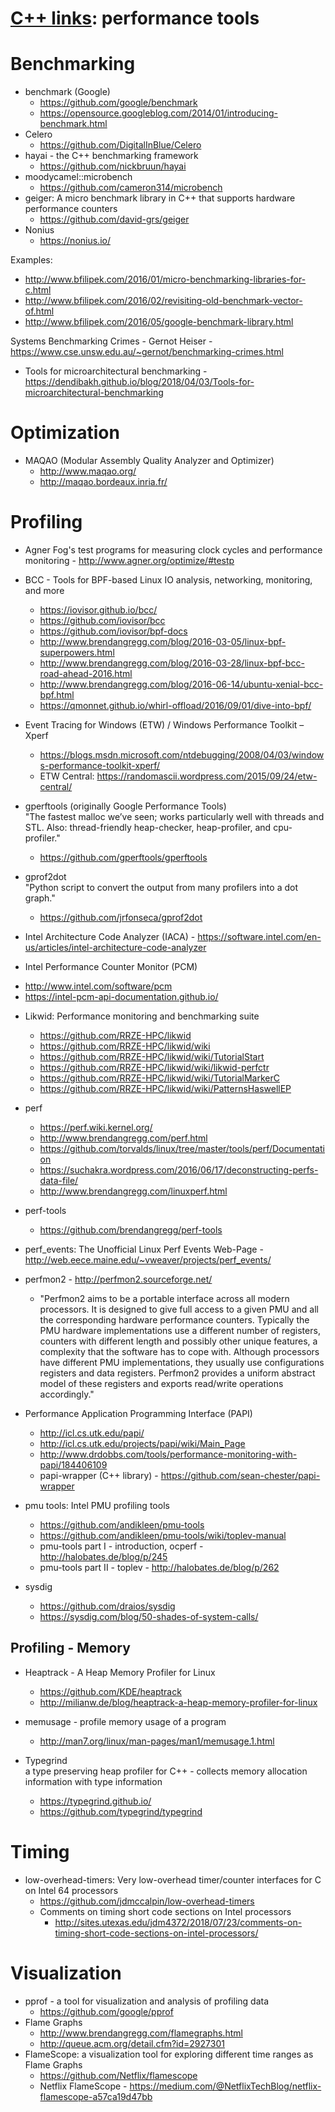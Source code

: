 # [C++ links](README.md): performance tools

# Benchmarking

* benchmark (Google)
  - https://github.com/google/benchmark
  - https://opensource.googleblog.com/2014/01/introducing-benchmark.html
* Celero
  - https://github.com/DigitalInBlue/Celero
* hayai - the C++ benchmarking framework
  - https://github.com/nickbruun/hayai
* moodycamel::microbench
  - https://github.com/cameron314/microbench
* geiger: A micro benchmark library in C++ that supports hardware performance counters
  - https://github.com/david-grs/geiger
* Nonius
  - https://nonius.io/

Examples:  
- http://www.bfilipek.com/2016/01/micro-benchmarking-libraries-for-c.html
- http://www.bfilipek.com/2016/02/revisiting-old-benchmark-vector-of.html
- http://www.bfilipek.com/2016/05/google-benchmark-library.html

Systems Benchmarking Crimes - Gernot Heiser - https://www.cse.unsw.edu.au/~gernot/benchmarking-crimes.html

* Tools for microarchitectural benchmarking - https://dendibakh.github.io/blog/2018/04/03/Tools-for-microarchitectural-benchmarking

# Optimization

* MAQAO (Modular Assembly Quality Analyzer and Optimizer)
  - http://www.maqao.org/
  - http://maqao.bordeaux.inria.fr/

# Profiling

* Agner Fog's test programs for measuring clock cycles and performance monitoring - http://www.agner.org/optimize/#testp

* BCC - Tools for BPF-based Linux IO analysis, networking, monitoring, and more 
  - https://iovisor.github.io/bcc/
  - https://github.com/iovisor/bcc
  - https://github.com/iovisor/bpf-docs
  - http://www.brendangregg.com/blog/2016-03-05/linux-bpf-superpowers.html
  - http://www.brendangregg.com/blog/2016-03-28/linux-bpf-bcc-road-ahead-2016.html
  - http://www.brendangregg.com/blog/2016-06-14/ubuntu-xenial-bcc-bpf.html
  - https://qmonnet.github.io/whirl-offload/2016/09/01/dive-into-bpf/

* Event Tracing for Windows (ETW) / Windows Performance Toolkit – Xperf
  - https://blogs.msdn.microsoft.com/ntdebugging/2008/04/03/windows-performance-toolkit-xperf/
  - ETW Central: https://randomascii.wordpress.com/2015/09/24/etw-central/

* gperftools (originally Google Performance Tools)  
  "The fastest malloc we’ve seen; works particularly well with threads and STL. Also: thread-friendly heap-checker, heap-profiler, and cpu-profiler."
  - https://github.com/gperftools/gperftools

* gprof2dot  
  "Python script to convert the output from many profilers into a dot graph."
  - https://github.com/jrfonseca/gprof2dot

* Intel Architecture Code Analyzer (IACA) - https://software.intel.com/en-us/articles/intel-architecture-code-analyzer

* Intel Performance Counter Monitor (PCM)
 - http://www.intel.com/software/pcm
 - https://intel-pcm-api-documentation.github.io/

* Likwid: Performance monitoring and benchmarking suite
  - https://github.com/RRZE-HPC/likwid
  - https://github.com/RRZE-HPC/likwid/wiki
  - https://github.com/RRZE-HPC/likwid/wiki/TutorialStart
  - https://github.com/RRZE-HPC/likwid/wiki/likwid-perfctr
  - https://github.com/RRZE-HPC/likwid/wiki/TutorialMarkerC
  - https://github.com/RRZE-HPC/likwid/wiki/PatternsHaswellEP

* perf
  - https://perf.wiki.kernel.org/
  - http://www.brendangregg.com/perf.html
  - https://github.com/torvalds/linux/tree/master/tools/perf/Documentation
  - https://suchakra.wordpress.com/2016/06/17/deconstructing-perfs-data-file/
  - http://www.brendangregg.com/linuxperf.html

* perf-tools
  - https://github.com/brendangregg/perf-tools

* perf_events: The Unofficial Linux Perf Events Web-Page - http://web.eece.maine.edu/~vweaver/projects/perf_events/

* perfmon2 - http://perfmon2.sourceforge.net/
  - "Perfmon2 aims to be a portable interface across all modern processors. It is designed to give full access to a given PMU and all the corresponding hardware performance counters. Typically the PMU hardware implementations use a different number of registers, counters with different length and possibly other unique features, a complexity that the software has to cope with. Although processors have different PMU implementations, they usually use configurations registers and data registers. Perfmon2 provides a uniform abstract model of these registers and exports read/write operations accordingly."

* Performance Application Programming Interface (PAPI)
  - http://icl.cs.utk.edu/papi/
  - http://icl.cs.utk.edu/projects/papi/wiki/Main_Page
  - http://www.drdobbs.com/tools/performance-monitoring-with-papi/184406109
  - papi-wrapper (C++ library) - https://github.com/sean-chester/papi-wrapper

* pmu tools: Intel PMU profiling tools
  - https://github.com/andikleen/pmu-tools
  - https://github.com/andikleen/pmu-tools/wiki/toplev-manual
  - pmu-tools part I - introduction, ocperf - http://halobates.de/blog/p/245
  - pmu-tools part II - toplev - http://halobates.de/blog/p/262

* sysdig
  - https://github.com/draios/sysdig
  - https://sysdig.com/blog/50-shades-of-system-calls/

## Profiling - Memory

* Heaptrack - A Heap Memory Profiler for Linux
  - https://github.com/KDE/heaptrack
  - http://milianw.de/blog/heaptrack-a-heap-memory-profiler-for-linux

* memusage - profile memory usage of a program
  - http://man7.org/linux/man-pages/man1/memusage.1.html

* Typegrind  
  a type preserving heap profiler for C++ - collects memory allocation information with type information
  - https://typegrind.github.io/
  - https://github.com/typegrind/typegrind

# Timing

* low-overhead-timers: Very low-overhead timer/counter interfaces for C on Intel 64 processors
	+ https://github.com/jdmccalpin/low-overhead-timers
	+ Comments on timing short code sections on Intel processors
		- http://sites.utexas.edu/jdm4372/2018/07/23/comments-on-timing-short-code-sections-on-intel-processors/

# Visualization

* pprof - a tool for visualization and analysis of profiling data  
	+ https://github.com/google/pprof
* Flame Graphs
	+ http://www.brendangregg.com/flamegraphs.html
	+ http://queue.acm.org/detail.cfm?id=2927301
* FlameScope: a visualization tool for exploring different time ranges as Flame Graphs
	+ https://github.com/Netflix/flamescope
	+ Netflix FlameScope - https://medium.com/@NetflixTechBlog/netflix-flamescope-a57ca19d47bb
